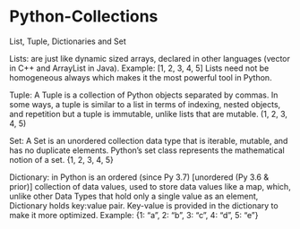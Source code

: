 # Python-Collections
List, Tuple, Dictionaries and Set


Lists: are just like dynamic sized arrays, declared in other languages (vector in C++ and ArrayList in Java).
Example: [1, 2, 3, 4, 5]
Lists need not be homogeneous always which makes it the most powerful tool in Python.


Tuple: A Tuple is a collection of Python objects separated by commas. 
In some ways, a tuple is similar to a list in terms of indexing, nested objects, and repetition but a tuple is immutable, unlike lists that are mutable.
 (1, 2, 3, 4, 5)


Set: A Set is an unordered collection data type that is iterable, mutable, and has no duplicate elements. 
Python’s set class represents the mathematical notion of a set.
 {1, 2, 3, 4, 5}
 


Dictionary: in Python is an ordered (since Py 3.7) [unordered (Py 3.6 & prior)] 
collection of data values, used to store data values like a map, which, unlike other Data Types that hold only a single value as an element, 
Dictionary holds key:value pair. Key-value is provided in the dictionary to make it more optimized.
Example: {1: “a”, 2: “b”, 3: “c”, 4: “d”, 5: “e”}
